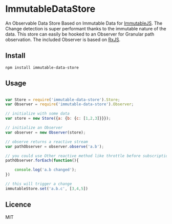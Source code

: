 # ImmutableDataStore

An Observable Data Store Based on Immutable Data for [ImmutableJS](https://github.com/facebook/immutable-js). The Change detection is super performant thanks to the immutable nature of the data.
This store can easily be hooked to an Observer for Granular path observation. The included Observer is based on [RxJS](https://github.com/Reactive-Extensions/RxJS).

## Install

```
npm install immutable-data-store
```

## Usage

```js

var Store = require('immutable-data-store').Store;
var Observer = require('immutable-data-store').Observer;

// initialize with some data
var store = new Store({a: {b: {c: [1,2,3]}}});

// initialize an Observer
var observer = new Observer(store);

// observe returns a reactive stream
var pathObserver = observer.observe('a.b');

// you could use Other reactive method like throttle before subscription
pathObserver.forEach(function(){

    console.log('a.b changed');
})

// this will trigger a change
immutableStore.set('a.b.c', [3,4,5])

```


## Licence

MIT
